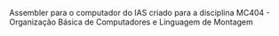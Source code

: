 Assembler para o computador do IAS criado para a disciplina MC404 - Organização Básica de Computadores e Linguagem de Montagem

